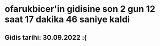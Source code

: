 # ofarukbicer'in gidisine son 2 gun 12 saat 17 dakika 46 saniye kaldi

## Gidis tarihi: 30.09.2022 :(